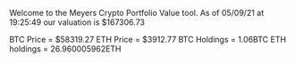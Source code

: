 Welcome to the Meyers Crypto Portfolio Value tool. 
As of 05/09/21 at 19:25:49 our valuation is $167306.73 

BTC Price = $58319.27
 ETH Price = $3912.77
BTC Holdings = 1.06BTC
 ETH holdings = 26.960005962ETH 
